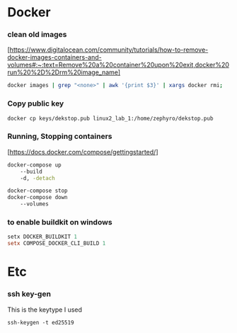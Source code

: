# Docker

### clean old images
[https://www.digitalocean.com/community/tutorials/how-to-remove-docker-images-containers-and-volumes#:~:text=Remove%20a%20container%20upon%20exit,docker%20run%20%2D%2Drm%20image_name]
```sh
docker images | grep "<none>" | awk '{print $3}' | xargs docker rmi;
```

### Copy public key
```sh
docker cp keys/dekstop.pub linux2_lab_1:/home/zephyro/dekstop.pub
```

### Running, Stopping containers
[https://docs.docker.com/compose/gettingstarted/]
```sh
docker-compose up
    --build
    -d, -detach

docker-compose stop
docker-compose down
    --volumes
```

### to enable buildkit on windows
```ps1
setx DOCKER_BUILDKIT 1
setx COMPOSE_DOCKER_CLI_BUILD 1
```

# Etc

### ssh key-gen
This is the keytype I used
```
ssh-keygen -t ed25519
```





